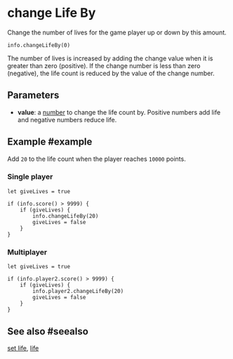 # change Life By

Change the number of lives for the game player up or down by this amount.

```sig
info.changeLifeBy(0)
```

The number of lives is increased by adding the change value when it is greater than zero (positive). If the change number is less than zero (negative), the life count is reduced by the value of the change number.

## Parameters

* **value**: a [number](/types/number) to change the life count by. Positive numbers add life and negative numbers reduce life.

## Example #example

Add `20` to the life count when the player reaches `10000` points.

### Single player

```blocks
let giveLives = true

if (info.score() > 9999) {
    if (giveLives) {
        info.changeLifeBy(20)
        giveLives = false
    }
}
```

### Multiplayer

```blocks
let giveLives = true

if (info.player2.score() > 9999) {
    if (giveLives) {
        info.player2.changeLifeBy(20)
        giveLives = false
    }
}
```

## See also #seealso

[set life](/reference/info/set-life),
[life](/reference/info/life)